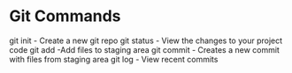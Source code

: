 # Git Commands

git init - Create a new git repo
git status - View the changes to your project code
git add -Add files to staging area
git commit - Creates a new commit with files from staging area
git log - View recent commits
 